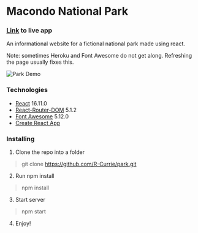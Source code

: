 # Macondo National Park

### [Link](https://r-currie-park.herokuapp.com/) to live app

An informational website for a fictional national park made using react.

Note: sometimes Heroku and Font Awesome do not get along.  Refreshing the page usually fixes this.

![Park Demo](https://i.imgur.com/sxjeHEo.gif)

### Technologies
* [React](https://reactjs.org/) 16.11.0
* [React-Router-DOM](https://reacttraining.com/react-router/web/guides/quick-start) 5.1.2
* [Font Awesome](https://fontawesome.com/) 5.12.0
* [Create React App](https://facebook.github.io/create-react-app/docs/getting-started)

### Installing

1. Clone the repo into a folder
> git clone https://github.com/R-Currie/park.git
2. Run npm install
> npm install
3. Start server
> npm start
4. Enjoy!
